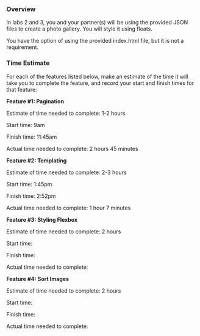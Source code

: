 ### Overview 

In labs 2 and 3, you and your partner(s) will be using the provided JSON files to create a photo gallery. You will style it using floats.

You have the option of using the provided index.html file, but it is not a requirement.

### Time Estimate

For each of the features listed below, make an estimate of the time it will take you to complete the feature, and record your start and finish times for that feature:

**Feature #1: Pagination**

Estimate of time needed to complete: 1-2 hours

Start time: 9am

Finish time: 11:45am

Actual time needed to complete: 2 hours 45 minutes

**Feature #2: Templating**

Estimate of time needed to complete: 2-3 hours

Start time: 1:45pm 

Finish time: 2:52pm

Actual time needed to complete: 1 hour 7 minutes

**Feature #3: Styling Flexbox**

Estimate of time needed to complete: 2 hours

Start time: 

Finish time:

Actual time needed to complete:

**Feature #4: Sort Images**

Estimate of time needed to complete: 2 hours

Start time: 

Finish time:

Actual time needed to complete:
